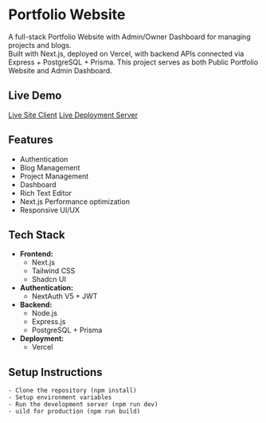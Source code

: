 # Portfolio Website

A full-stack Portfolio Website with Admin/Owner Dashboard for managing projects and blogs.  
Built with Next.js, deployed on Vercel, with backend APIs connected via Express + PostgreSQL + Prisma. This project serves as both Public Portfolio Website and Admin Dashboard.

## Live Demo

[Live Site Client](https://b5-a7-portfolio-front-end.vercel.app)
[Live Deployment Server](https://b5-a7-portfolio-back-end.vercel.app)

## Features

- Authentication
- Blog Management
- Project Management
- Dashboard
- Rich Text Editor
- Next.js Performance optimization
- Responsive UI/UX

## Tech Stack

- **Frontend:**
  - Next.js
  - Tailwind CSS
  - Shadcn UI
- **Authentication:**
  - NextAuth V5 + JWT
- **Backend:**
  - Node.js
  - Express.js
  - PostgreSQL + Prisma
- **Deployment:**
  - Vercel

## Setup Instructions

    - Clone the repository (npm install)
    - Setup environment variables
    - Run the development server (npm run dev)
    - uild for production (npm run build)
